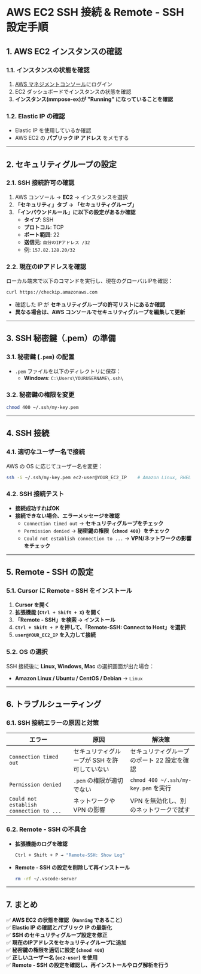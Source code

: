 # AWS EC2 SSH 接続 & Remote - SSH 設定手順

## **1. AWS EC2 インスタンスの確認**
### **1.1. インスタンスの状態を確認**
1. [AWS マネジメントコンソール](https://ap-southeast-2.signin.aws.amazon.com/oauth?client_id=arn%3Aaws%3Asignin%3A%3A%3Aconsole%2Fcanvas&code_challenge=twWo2HgjQq8mRJxRzTKI9lEJ71hBupxs6wVovT4q0eM&code_challenge_method=SHA-256&response_type=code&redirect_uri=https%3A%2F%2Fconsole.aws.amazon.com%2Fconsole%2Fhome%3FhashArgs%3D%2523%26isauthcode%3Dtrue%26state%3DhashArgsFromTB_ap-southeast-2_0dd4dbfc6ccc52f3)にログイン
2. EC2 ダッシュボードでインスタンスの状態を確認
3. **インスタンス(mmpose-ex)が "Running" になっていることを確認**

### **1.2. Elastic IP の確認**
- Elastic IP を使用しているか確認
- AWS EC2 の **パブリック IP アドレス** をメモする

---

## **2. セキュリティグループの設定**
### **2.1. SSH 接続許可の確認**
1. AWS コンソール → **EC2** → インスタンスを選択
2. **「セキュリティ」タブ → 「セキュリティグループ」**
3. **「インバウンドルール」に以下の設定があるか確認**
   - **タイプ**: SSH
   - **プロトコル**: TCP
   - **ポート範囲**: 22
   - **送信元**: `自分のIPアドレス /32`
   - 例: `157.82.128.20/32`

### **2.2. 現在のIPアドレスを確認**
ローカル端末で以下のコマンドを実行し、現在のグローバルIPを確認：
```sh
curl https://checkip.amazonaws.com
```
- 確認した IP が **セキュリティグループの許可リストにあるか確認**
- **異なる場合は、AWS コンソールでセキュリティグループを編集して更新**

---

## **3. SSH 秘密鍵（.pem）の準備**
### **3.1. 秘密鍵 (`.pem`) の配置**
- `.pem` ファイルを以下のディレクトリに保存：
  - **Windows**: `C:\Users\YOURUSERNAME\.ssh\`

### **3.2. 秘密鍵の権限を変更**
```sh
chmod 400 ~/.ssh/my-key.pem
```

---

## **4. SSH 接続**
### **4.1. 適切なユーザー名で接続**
AWS の OS に応じてユーザー名を変更：
```sh
ssh -i ~/.ssh/my-key.pem ec2-user@YOUR_EC2_IP    # Amazon Linux, RHEL
```

### **4.2. SSH 接続テスト**
- **接続成功すればOK**
- **接続できない場合、エラーメッセージを確認**
  - `Connection timed out` → **セキュリティグループをチェック**
  - `Permission denied` → **秘密鍵の権限（`chmod 400`）をチェック**
  - `Could not establish connection to ...` → **VPN/ネットワークの影響をチェック**

---

## **5. Remote - SSH の設定**
### **5.1. Cursor に Remote - SSH をインストール**
1. **Cursor を開く**
2. **拡張機能 (`Ctrl + Shift + X`) を開く**
3. **「Remote - SSH」を検索 → インストール**
4. **`Ctrl + Shift + P` を押して、「Remote-SSH: Connect to Host」を選択**
5. **`user@YOUR_EC2_IP` を入力して接続**

### **5.2. OS の選択**
SSH 接続後に **Linux, Windows, Mac** の選択画面が出た場合：
- **Amazon Linux / Ubuntu / CentOS / Debian** → `Linux`

---

## **6. トラブルシューティング**
### **6.1. SSH 接続エラーの原因と対策**
| **エラー** | **原因** | **解決策** |
|-----------|--------|----------|
| `Connection timed out` | セキュリティグループが SSH を許可していない | セキュリティグループのポート 22 設定を確認 |
| `Permission denied` | `.pem` の権限が適切でない | `chmod 400 ~/.ssh/my-key.pem` を実行 |
| `Could not establish connection to ...` | ネットワークや VPN の影響 | VPN を無効化し、別のネットワークで試す |

### **6.2. Remote - SSH の不具合**
- **拡張機能のログを確認**
  ```sh
  Ctrl + Shift + P → "Remote-SSH: Show Log"
  ```
- **Remote - SSH の設定を削除して再インストール**
  ```sh
  rm -rf ~/.vscode-server
  ```

---

## **7. まとめ**
✅ **AWS EC2 の状態を確認（`Running` であること）**  
✅ **Elastic IP の確認とパブリック IP の最新化**  
✅ **SSH のセキュリティグループ設定を修正**  
✅ **現在のIPアドレスをセキュリティグループに追加**  
✅ **秘密鍵の権限を適切に設定 (`chmod 400`)**  
✅ **正しいユーザー名 (`ec2-user`) を使用**  
✅ **Remote - SSH の設定を確認し、再インストールやログ解析を行う**  


